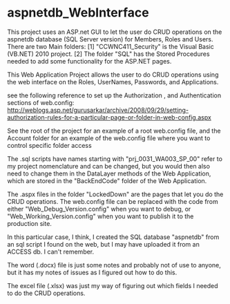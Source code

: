 aspnetdb_WebInterface
=====================

This project uses an ASP.net GUI to let the user do CRUD operations on the aspnetdb database (SQL Server version) for Members, Roles and Users.   There are two Main folders: [1] "CCWNC411_Security" is the Visual Basic (VB.NET) 2010 project. [2] The folder "SQL" has the Stored Procedures needed to add some functionality for the ASP.NET pages.  

This Web Application Project allows the user to do CRUD operations using the web interface on the Roles, UserNames, Passwords, and Applications.

see the following reference to set up the Authorization , and Authentication sections of web.config:
http://weblogs.asp.net/gurusarkar/archive/2008/09/29/setting-authorization-rules-for-a-particular-page-or-folder-in-web-config.aspx

See the root of the project for an example of a root web.config file, and the Account folder for an example of the web.config file where you want to control specific folder access 

The .sql scripts have names starting with "prj_0031_WA003_SP_00" refer to my project nomenclature and can be changed, but you would then also need to change them in the DataLayer methods of the Web Application, which are stored in the "BackEndCode" folder of the Web Application.

The .aspx files in the folder "LockedDown" are the pages that let you do the CRUD operations. The web.config file can be replaced with the code from either "Web_Debug_Version.config" when you want to debug, or "Web_Working_Version.config" when you want to publish it to the production site.

In this particular case, I think, I created the SQL database "aspnetdb" from an sql script I found on the web, but I may have uploaded it from an ACCESS db. I can't remember.

The word (.docx) file is just some notes and probably not of use to anyone, but it has my notes of issues as I figured out how to do this.

The excel file (.xlsx) was just my way of figuring out which fields I needed to do the CRUD operations.
